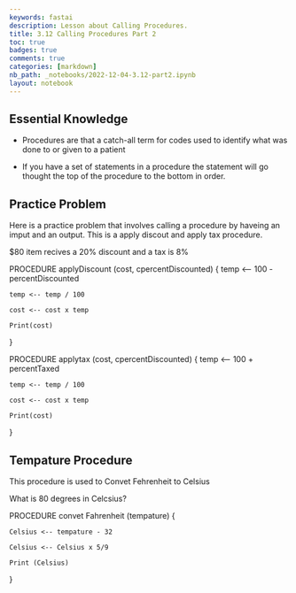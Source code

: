 ```yaml
---
keywords: fastai
description: Lesson about Calling Procedures.
title: 3.12 Calling Procedures Part 2
toc: true 
badges: true
comments: true
categories: [markdown]
nb_path: _notebooks/2022-12-04-3.12-part2.ipynb
layout: notebook
---
```


<!--
#################################################
### THIS FILE WAS AUTOGENERATED! DO NOT EDIT! ###
#################################################
# file to edit: _notebooks/2022-12-04-3.12-part2.ipynb
-->

<div class="container" id="notebook-container">
        
<div class="cell border-box-sizing text_cell rendered"><div class="inner_cell">
<div class="text_cell_render border-box-sizing rendered_html">
<h2 id="Essential-Knowledge">Essential Knowledge<a class="anchor-link" href="#Essential-Knowledge"> </a></h2><ul>
<li>Procedures are that a catch-all term for codes used to identify what was done to or given to a patient</li>
</ul>
<ul>
<li>If you have a set of statements in a procedure the statement will go thought the top of the procedure to the bottom in order.</li>
</ul>

</div>
</div>
</div>
<div class="cell border-box-sizing text_cell rendered"><div class="inner_cell">
<div class="text_cell_render border-box-sizing rendered_html">
<h2 id="Practice-Problem">Practice Problem<a class="anchor-link" href="#Practice-Problem"> </a></h2><p>Here is a practice problem that involves calling a procedure by haveing an imput and an output. This is a apply discout and apply tax procedure.</p>
<p>$80 item recives a 20% discount and a tax is 8%</p>
<p>PROCEDURE applyDiscount (cost, cpercentDiscounted)
{
    temp &lt;-- 100 - percentDiscounted</p>

<pre><code>temp &lt;-- temp / 100

cost &lt;-- cost x temp

Print(cost)
</code></pre>
<p>}</p>
<p>PROCEDURE applytax (cost, cpercentDiscounted)
{
    temp &lt;-- 100 + percentTaxed</p>

<pre><code>temp &lt;-- temp / 100

cost &lt;-- cost x temp

Print(cost)
</code></pre>
<p>}</p>

</div>
</div>
</div>
<div class="cell border-box-sizing text_cell rendered"><div class="inner_cell">
<div class="text_cell_render border-box-sizing rendered_html">
<h2 id="Tempature-Procedure">Tempature Procedure<a class="anchor-link" href="#Tempature-Procedure"> </a></h2><p>This procedure is used to Convet Fehrenheit to Celsius</p>
<p>What is 80 degrees in Celcsius?</p>

</div>
</div>
</div>
<div class="cell border-box-sizing text_cell rendered"><div class="inner_cell">
<div class="text_cell_render border-box-sizing rendered_html">
<p>PROCEDURE convet Fahrenheit (tempature)
{</p>

<pre><code>Celsius &lt;-- tempature - 32

Celsius &lt;-- Celsius x 5/9

Print (Celsius)
</code></pre>
<p>}</p>

</div>
</div>
</div>
</div>
 

